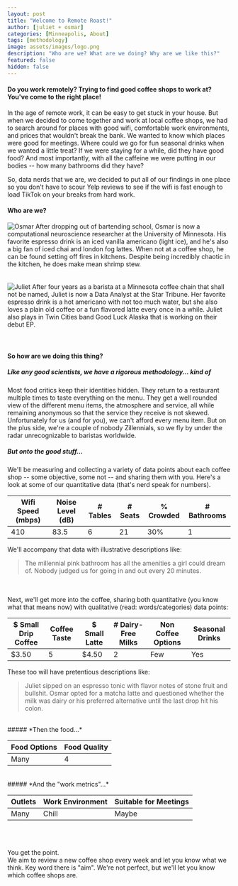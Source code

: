 ```yaml
---
layout: post
title: "Welcome to Remote Roast!"
author: [juliet + osmar]
categories: [Minneapolis, About]
tags: [methodology]
image: assets/images/logo.png
description: "Who are we? What are we doing? Why are we like this?"
featured: false
hidden: false
---
```


<h4>Do you work remotely? Trying to find good coffee shops to work at? You've come to the right place!</h4>

<p>In the age of remote work, it can be easy to get stuck in your house. But when we decided to come together and work at local coffee shops, we had to search around for places with good wifi, comfortable work environments, and prices that wouldn't break the bank. We wanted to know which places were good for meetings. Where could we go for fun seasonal drinks when we wanted a little treat? If we were staying for a while, did they have good food? And most importantly, with all the caffeine we were putting in our bodies -- how many bathrooms did they have?</p>

<p>So, data nerds that we are, we decided to put all of our findings in one place so you don't have to scour Yelp reviews to see if the wifi is fast enough to load TikTok on your breaks from hard work.</p>

<h4>Who are we?</h4>

<div class="image-txt-container">
 <img class="author-thumb-large" src="{{site.baseurl}}/assets/images/osmar.png" alt="Osmar"> 
 <a>After dropping out of bartending school, Osmar is now a computational neuroscience researcher at the University of Minnesota. His favorite espresso drink is an iced vanilla americano (light ice), and he's also a big fan of iced chai and london fog lattes. When not at a coffee shop, he can be found setting off fires in kitchens. Despite being incredibly chaotic in the kitchen, he does make mean shrimp stew. </a>
</div>

<br>
<br>

<div class="image-txt-container">
   <img class="author-thumb-large" src="{{site.baseurl}}/assets/images/juliet.jpeg" alt="Juliet">  
 <a>After four years as a barista at a Minnesota coffee chain that shall not be named, Juliet is now a Data Analyst at the Star Tribune. Her favorite espresso drink is a hot americano with not too much water, but she also loves a plain old coffee or a fun flavored latte every once in a while. Juliet also plays in Twin Cities band Good Luck Alaska that is working on their debut EP. </a>
</div>
<br>
<br>

#### So how are we doing this thing?

##### _Like any good scientists, we have a rigorous methodology... kind of_

Most food critics keep their identities hidden. They return to a restaurant multiple times to taste everything on the menu. They get a well rounded view of the different menu items, the atmosphere and service, all while remaining anonymous so that the service they receive is not skewed.
<br>
Unfortunately for us (and for you), we can't afford every menu item. But on the plus side, we're a couple of nobody Zillennials, so we fly by under the radar unrecognizable to baristas worldwide.
<br>

##### _But onto the good stuff..._

We'll be measuring and collecting a variety of data points about each coffee shop -- some objective, some not -- and sharing them with you. Here's a look at some of our quantitative data (that's nerd speak for numbers).

<div class="table-responsive" style="font-size:85%">
  <table class="table">
    <thead>
    <tr>
      <th scope="col">Wifi Speed (mbps)</th>
      <th scope="col">Noise Level (dB)</th>
      <th scope="col"># Tables</th>
      <th scope="col"># Seats</th>
      <th scope="col">% Crowded</th>
      <th scope="col"># Bathrooms</th>
    </tr>
  </thead>
  <tbody>
    <tr>
      <td>410</td>
      <td>83.5</td>
      <td>6</td>
      <td>21</td>
      <td>30%</td>
      <td>1</td>
    </tr>
  </tbody>
  </table>
</div>

We'll accompany that data with illustrative descriptions like:
<br>

<blockquote>The millennial pink bathroom has all the amenities a girl could dream of. Nobody judged us for going in and out every 20 minutes.</blockquote>
<br>
<br>
Next, we'll get more into the coffee, sharing both quantitative (you know what that means now) with qualitative (read: words/categories) data points:

<div class="table-responsive" style="font-size:80%">
  <table class="table">
    <thead>
    <tr>
      <th scope="col">$ Small Drip Coffee</th>
      <th scope="col">Coffee Taste</th>
      <th scope="col">$ Small Latte</th>
      <th scope="col"># Dairy-Free Milks</th>
      <th scope="col">Non Coffee Options</th>
      <th scope="col">Seasonal Drinks</th>
    </tr>
  </thead>
  <tbody>
    <tr>
      <td>$3.50</td>
      <td>5</td>
      <td>$4.50</td>
      <td>2</td>
      <td>Few</td>
      <td>Yes</td>
    </tr>
  </tbody>
  </table>
</div>

These too will have pretentious descriptions like:
<br>

<blockquote>Juliet sipped on an espresso tonic with flavor notes of stone fruit and bullshit. Osmar opted for a matcha latte and questioned whether the milk was dairy or his preferred alternative until the last drop hit his colon.</blockquote>
<br>
##### *Then the food...*

<div class="table-responsive" style="font-size:80%">
  <table class="table">
    <thead>
    <tr>
      <th scope="col">Food Options</th>
      <th scope="col">Food Quality</th>
    </tr>
  </thead>
  <tbody>
    <tr>
      <td>Many</td>
      <td>4</td>
    </tr>
  </tbody>
  </table>
</div>

<br>
##### *And the "work metrics"...*

<div class="table-responsive" style="font-size:80%">
  <table class="table">
    <thead>
    <tr>
      <th scope="col">Outlets</th>
      <th scope="col">Work Environment</th>
      <th scope="col">Suitable for Meetings</th>
    </tr>
  </thead>
  <tbody>
    <tr>
      <td>Many</td>
      <td>Chill</td>
      <td>Maybe</td>
    </tr>
  </tbody>
  </table>
</div>

<br>
<br>

You get the point.
<br>
We aim to review a new coffee shop every week and let you know what we think. Key word there is "aim". We're not perfect, but we'll let you know which coffee shops are.
